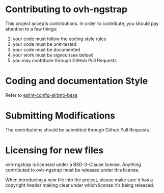# Contributing to ovh-ngstrap

This project accepts contributions. In order to contribute, you should
pay attention to a few things:

1. your code must follow the coding style rules
2. your code must be unit-tested
3. your code must be documented
4. your work must be signed (see below)
5. you may contribute through GitHub Pull Requests

# Coding and documentation Style

Refer to [eslint-config-airbnb-base](https://github.com/airbnb/javascript/tree/master/packages/eslint-config-airbnb-base)

# Submitting Modifications

The contributions should be submitted through Github Pull Requests.

# Licensing for new files

ovh-ngstrap is licensed under a BSD-3-Clause license. Anything
contributed to ovh-ngstrap must be released under this license.

When introducing a new file into the project, please make sure it has a
copyright header making clear under which license it's being released.
